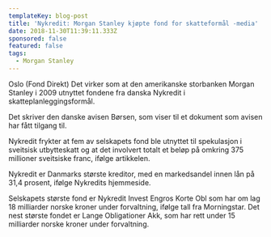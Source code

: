 ```yaml
---
templateKey: blog-post
title: 'Nykredit: Morgan Stanley kjøpte fond for skatteformål -media'
date: 2018-11-30T11:39:11.333Z
sponsored: false
featured: false
tags:
  - Morgan Stanley
---
```

Oslo (Fond Direkt) Det virker som at den amerikanske storbanken Morgan Stanley i 2009 utnyttet fondene fra danska Nykredit i skatteplanleggingsformål.



Det skriver den danske avisen Børsen, som viser til et dokument som avisen har fått tilgang til.



Nykredit frykter at fem av selskapets fond ble utnyttet til spekulasjon i sveitsisk utbytteskatt og at det involvert totalt et beløp på omkring 375 millioner sveitsiske franc, ifølge artikkelen.



Nykredit er Danmarks største kreditor, med en markedsandel innen lån på 31,4 prosent, ifølge Nykredits hjemmeside.



Selskapets største fond er Nykredit Invest Engros Korte Obl som har om lag 18 milliarder norske kroner under forvaltning, ifølge tall fra Morningstar. Det nest største fondet er Lange Obligationer Akk, som har rett under 15 milliarder norske kroner under forvaltning.
